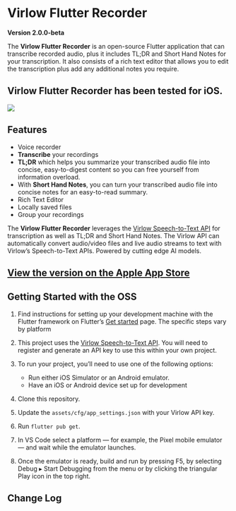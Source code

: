 # Virlow Flutter Recorder

__Version 2.0.0-beta__

The __Virlow Flutter Recorder__ is an open-source Flutter application that can transcribe recorded audio, plus it includes TL;DR and Short Hand Notes for your transcription. It also consists of a rich text editor that allows you to edit the transcription plus add any additional notes you require.

## __Virlow Flutter Recorder__ has been tested for iOS.

![](virlow.gif)

## Features
* Voice recorder
* __Transcribe__ your recordings
* __TL;DR__ which helps you summarize your transcribed audio file into concise, easy-to-digest content so you can free yourself from information overload.
* With __Short Hand Notes__, you can turn your transcribed audio file into concise notes for an easy-to-read summary.
* Rich Text Editor
* Locally saved files
* Group your recordings

The __Virlow Flutter Recorder__ leverages the [Virlow Speech-to-Text API](https://www.virlow.com) for transcription as well as TL;DR and Short Hand Notes. The Virlow API can automatically convert audio/video files and live audio streams to text with Virlow’s Speech-to-Text APIs. Powered by cutting edge AI models.

## [View the version on the Apple App Store](https://apps.apple.com/app/id1626304262)

## Getting Started with the OSS

1. Find instructions for setting up your development machine with the Flutter framework on Flutter’s [Get started](https://flutter.dev/docs/get-started/install) page. The specific steps vary by platform

1. This project uses the [Virlow Speech-to-Text API](https://www.virlow.com). You will need to register and generate an API key to use this within your own project.

1. To run your project, you’ll need to use one of the following options:
    * Run either iOS Simulator or an Android emulator.
    * Have an iOS or Android device set up for development

1. Clone this repository.

1. Update the `assets/cfg/app_settings.json` with your Virlow API key.

1. Run `flutter pub get`.

1. In VS Code select a platform — for example, the Pixel mobile emulator — and wait while the emulator launches.

1. Once the emulator is ready, build and run by pressing F5, by selecting Debug ▸ Start Debugging from the menu or by clicking the triangular Play icon in the top right.


## Change Log